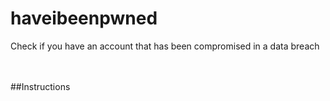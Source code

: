 # haveibeenpwned
Check if you have an account that has been compromised in a data breach

<br>
<br>
##Instructions

